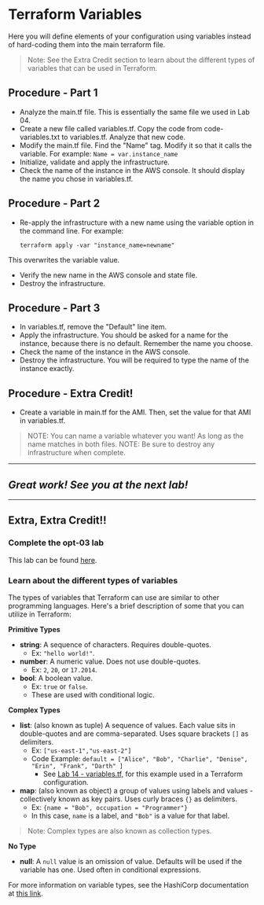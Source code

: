 # Terraform Variables
Here you will define elements of your configuration using variables instead of hard-coding them into the main terraform file. 

> Note: See the Extra Credit section to learn about the different types of variables that can be used in Terraform.

## Procedure - Part 1
- Analyze the main.tf file. This is essentially the same file we used in Lab 04. 
- Create a new file called variables.tf. Copy the code from code-variables.txt to variables.tf. Analyze that new code.
- Modify the main.tf file. Find the "Name" tag. Modify it so that it calls the variable. For example:
  `Name = var.instance_name`
- Initialize, validate and apply the infrastructure.
- Check the name of the instance in the AWS console. It should display the name you chose in variables.tf.

## Procedure - Part 2
- Re-apply the infrastructure with a new name using the variable option in the command line. For example:

  `terraform apply -var "instance_name=newname"`

This overwrites the variable value.
- Verify the new name in the AWS console and state file.
- Destroy the infrastructure.

## Procedure - Part 3
- In variables.tf, remove the "Default" line item. 
- Apply the infrastructure. You should be asked for a name for the instance, because there is no default. Remember the name you choose.
- Check the name of the instance in the AWS console.
- Destroy the infrastructure. You will be required to type the name of the instance exactly. 

## Procedure - Extra Credit!
- Create a variable in main.tf for the AMI. Then, set the value for that AMI in variables.tf. 
> NOTE: You can name a variable whatever you want! As long as the name matches in both files.
> NOTE: Be sure to destroy any infrastructure when complete.

---
## *Great work! See you at the next lab!*
---

## Extra, Extra Credit!!

### Complete the opt-03 lab

This lab can be found [here](../opt-03-variables/opt-03-instructions.md).

### Learn about the different types of variables

The types of variables that Terraform can use are similar to other programming languages. Here's a brief description of some that you can utilize in Terraform:

**Primitive Types**

  - **string**: A sequence of characters. Requires double-quotes.
    - Ex: `"hello world!"`.
  - **number**: A numeric value. Does not use double-quotes.
    - Ex: `2`, `20`, or `17.2014`.
  - **bool**: A boolean value.
    - Ex: `true` or `false`.
    - These are used with conditional logic.

**Complex Types**

  - **list**: (also known as tuple) A sequence of values. Each value sits in double-quotes and are comma-separated. Uses square brackets `[]` as delimiters.
    - Ex: `["us-east-1","us-east-2"]`
    - Code Example: `default = ["Alice", "Bob", "Charlie", "Denise", "Erin", "Frank", "Darth" ]`
      - See [Lab 14 - variables.tf,](../lesson-14/instances/variables.tf) for this example used in a Terraform configuration.
  - **map**: (also known as object) a group of values using labels and values - collectively known as key pairs. Uses curly braces `{}` as delimiters.
    - Ex: `{name = "Bob", occupation = "Programmer"}`
    - In this case, `name` is a label, and `"Bob"` is a value for that label.

> Note: Complex types are also known as collection types.

**No Type**

  - **null**: A `null` value is an omission of value. Defaults will be used if the variable has one. Used often in conditional expressions.

For more information on variable types, see the HashiCorp documentation at [this link](https://developer.hashicorp.com/terraform/language/expressions/types).